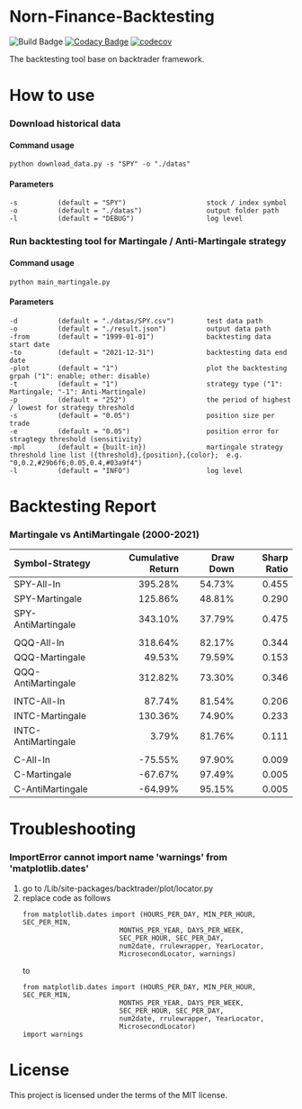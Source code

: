 # Norn-Finance-Backtesting
![Build Badge](https://github.com/zmcx16/Norn-Finance-Backtesting/workflows/build/badge.svg)
[![Codacy Badge](https://api.codacy.com/project/badge/Grade/91acc0c5dfaf47ea8907c076190ba8f9)](https://app.codacy.com/gh/zmcx16/Norn-Finance-Backtesting?utm_source=github.com&utm_medium=referral&utm_content=zmcx16/Norn-Finance-Backtesting&utm_campaign=Badge_Grade_Settings)
[![codecov](https://codecov.io/gh/zmcx16/Norn-Finance-Backtesting/branch/master/graph/badge.svg?token=tvxcZ3NgZ0)](https://codecov.io/gh/zmcx16/Norn-Finance-Backtesting)

The backtesting tool base on backtrader framework.

# How to use
### Download historical data
#### Command usage
```
python download_data.py -s "SPY" -o "./datas"
```

#### Parameters
```
-s          (default = "SPY")                    stock / index symbol
-o          (default = "./datas")                output folder path
-l          (default = "DEBUG")                  log level
```

### Run backtesting tool for Martingale / Anti-Martingale strategy
#### Command usage
```
python main_martingale.py
```

#### Parameters
```
-d          (default = "./datas/SPY.csv")        test data path
-o          (default = "./result.json")          output data path
-from       (default = "1999-01-01")             backtesting data start date
-to         (default = "2021-12-31")             backtesting data end date
-plot       (default = "1")                      plot the backtesting grpah ("1": enable; other: disable)
-t          (default = "1")                      strategy type ("1": Martingale; "-1": Anti-Martingale)
-p          (default = "252")                    the period of highest / lowest for strategy threshold
-s          (default = "0.05")                   position size per trade
-e          (default = "0.05")                   position error for stragtegy threshold (sensitivity)
-mpl        (default = {built-in})               martingale strategy threshold line list ({threshold},{position},{color};  e.g. "0,0.2,#29b6f6;0.05,0.4,#03a9f4")
-l          (default = "INFO")                   log level
```

# Backtesting Report
### Martingale vs AntiMartingale (2000-2021)
| Symbol-Strategy | Cumulative Return | Draw Down | Sharp Ratio
| :----- | -----: |-----: |-----: |
| SPY-All-In | 395.28% | 54.73% | 0.455
| SPY-Martingale | 125.86% | 48.81% | 0.290
| SPY-AntiMartingale | 343.10% | 37.79% | 0.475
| | | | 
| QQQ-All-In | 318.64% | 82.17% | 0.344
| QQQ-Martingale | 49.53% | 79.59% | 0.153 
| QQQ-AntiMartingale | 312.82% | 73.30% | 0.346
| | | | 
| INTC-All-In | 87.74% | 81.54% | 0.206
| INTC-Martingale | 130.36% | 74.90% | 0.233
| INTC-AntiMartingale | 3.79% | 81.76% | 0.111
| | | | 
| C-All-In | -75.55% | 97.90% | 0.009
| C-Martingale | -67.67% | 97.49% | 0.005
| C-AntiMartingale | -64.99% | 95.15% | 0.005

# Troubleshooting

### ImportError cannot import name 'warnings' from 'matplotlib.dates'
  1. go to /Lib/site-packages/backtrader/plot/locator.py
  2. replace code as follows
      ``` 
     from matplotlib.dates import (HOURS_PER_DAY, MIN_PER_HOUR, SEC_PER_MIN,
                              MONTHS_PER_YEAR, DAYS_PER_WEEK,
                              SEC_PER_HOUR, SEC_PER_DAY,
                              num2date, rrulewrapper, YearLocator,
                              MicrosecondLocator, warnings)
      ``` 
     to
      ``` 
     from matplotlib.dates import (HOURS_PER_DAY, MIN_PER_HOUR, SEC_PER_MIN,
                              MONTHS_PER_YEAR, DAYS_PER_WEEK,
                              SEC_PER_HOUR, SEC_PER_DAY,
                              num2date, rrulewrapper, YearLocator,
                              MicrosecondLocator)
     import warnings
      ```

# License
This project is licensed under the terms of the MIT license.

